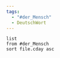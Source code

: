 ```yaml
---
tags:
  - "#der_Mensch"
  - DeutschWort
---
```


```dataview
list
from #der_Mensch  
sort file.cday asc
```
